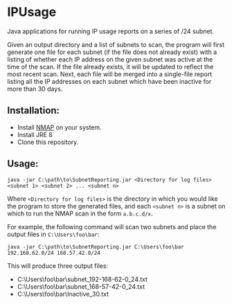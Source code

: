 # IPUsage
Java applications for running IP usage reports on a series of /24 subnet.

Given an output directory and a list of subnets to scan, the program will first generate one file for each subnet
(if the file does not already exist) with a listing of whether each IP address on the given subnet was active
at the time of the scan.  If the file already exists, it will be updated to reflect the most recent scan.
Next, each file will be merged into a single-file report listing all the IP addresses on each
subnet which have been inactive for more than 30 days.

## Installation:
- Install [NMAP](https://nmap.org/download.html) on your system.
- Install JRE 8
- Clone this repository.

## Usage:
```
java -jar C:\path\to\SubnetReporting.jar <Directory for log files> <subnet 1> <subnet 2> ... <subnet n>
```
Where ```<Directory for log files>``` is the directory in which you would like the program to store the generated files,
 and each ```<subnet n>``` is a subnet on which to run the NMAP scan in the form ```a.b.c.d/x```.

For example, the following command will scan two subnets and place the output files in ```C:\Users\foo\bar```:
```
java -jar C:\path\to\SubnetReporting.jar C:\Users\foo\bar 192.168.62.0/24 168.57.42.0/24
```
This will produce three output files:

- C:\Users\foo\bar\subnet_192-168-62-0_24.txt
- C:\Users\foo\bar\subnet_168-57-42-0_24.txt
- C:\Users\foo\bar\Inactive_30.txt
